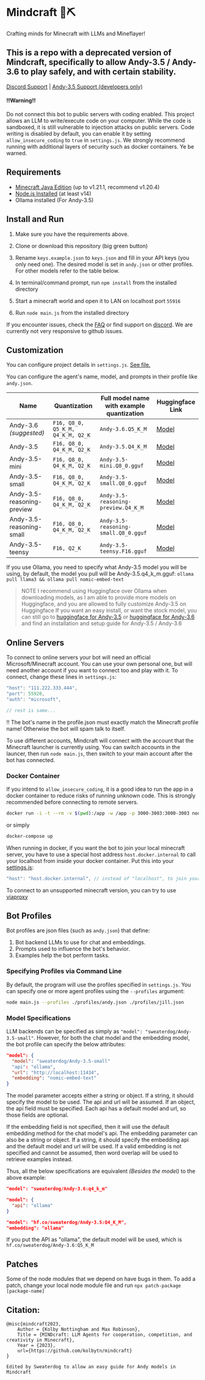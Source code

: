 # Mindcraft 🧠⛏️

Crafting minds for Minecraft with LLMs and Mineflayer!

## This is a repo with a deprecated version of Mindcraft, specifically to allow Andy-3.5 / Andy-3.6 to play safely, and with certain stability.

[Discord Support](https://discord.gg/mp73p35dzC) | [Andy-3.5 Support (developers only)](https://ptb.discord.com/channels/1303399789995626667/1307448366833340508)


#### ‼️Warning‼️

Do not connect this bot to public servers with coding enabled. This project allows an LLM to write/execute code on your computer. While the code is sandboxed, it is still vulnerable to injection attacks on public servers. Code writing is disabled by default, you can enable it by setting `allow_insecure_coding` to `true` in `settings.js`. We strongly recommend running with additional layers of security such as docker containers. Ye be warned.

## Requirements

- [Minecraft Java Edition](https://www.minecraft.net/en-us/store/minecraft-java-bedrock-edition-pc) (up to v1.21.1, recommend v1.20.4)
- [Node.js Installed](https://nodejs.org/) (at least v14)
- Ollama installed (For Andy-3.5)

## Install and Run

1. Make sure you have the requirements above.

2. Clone or download this repository (big green button)

3. Rename `keys.example.json` to `keys.json` and fill in your API keys (you only need one). The desired model is set in `andy.json` or other profiles. For other models refer to the table below.

4. In terminal/command prompt, run `npm install` from the installed directory

5. Start a minecraft world and open it to LAN on localhost port `55916`

6. Run `node main.js` from the installed directory

If you encounter issues, check the [FAQ](https://github.com/kolbytn/mindcraft/blob/main/FAQ.md) or find support on [discord](https://discord.gg/jVxQWVTM). We are currently not very responsive to github issues.

## Customization

You can configure project details in `settings.js`. [See file.](settings.js)

You can configure the agent's name, model, and prompts in their profile like `andy.json`.

| Name | Quantization | Full model name with example quantization | Huggingface Link |
|------|------|------|------|
| Andy-3.6 *(suggested)* | `F16, Q8_0, Q5_K_M, Q4_K_M, Q2_K` | `Andy-3.6.Q5_K_M` | [Model](https://huggingface.co/Sweaterdog/Andy-3.6/tree/main) |
| Andy-3.5 | `F16, Q8_0, Q4_K_M, Q2_K` | `Andy-3.5.Q4_K_M` | [Model](https://huggingface.co/Sweaterdog/Andy-3.5/tree/main) |
| Andy-3.5-mini | `F16, Q8_0, Q4_K_M, Q2_K` | `Andy-3.5-mini.Q8_0.gguf` | [Model](https://huggingface.co/Sweaterdog/Andy-3.5/tree/main/Mini) |
| Andy-3.5-small | `F16, Q8_0, Q4_K_M, Q2_K` | `Andy-3.5-small.Q8_0.gguf` | [Model](https://huggingface.co/Sweaterdog/Andy-3.5/tree/main/small) |
| Andy-3.5-reasoning-preview | `F16, Q8_0, Q4_K_M, Q2_K` | `Andy-3.5-reasoning-preview.Q4_K_M` | [Model](https://huggingface.co/Sweaterdog/Andy-3.5/tree/main/reasoning) |
| Andy-3.5-reasoning-small | `F16, Q8_0, Q4_K_M, Q2_K` | `Andy-3.5-reasoning-small.Q8_0.gguf` | [Model](https://huggingface.co/Sweaterdog/Andy-3.5/tree/main/small-reasoning) |
| Andy-3.5-teensy | `F16, Q2_K` | `Andy-3.5-teensy.F16.gguf` | [Model](https://huggingface.co/Sweaterdog/Andy-3.5/tree/main/teensy) |

If you use Ollama, you need to specify what Andy-3.5 model you will be using, by default, the model you pull will be Andy-3.5.q4_k_m.gguf:
`ollama pull llama3 && ollama pull nomic-embed-text`
> NOTE
> I recommend using Huggingface over Ollama when downloading models, as I am able to provide more models on Huggingface, and you are allowed to fully customize Andy-3.5 on Huggingface
> If you want an easy install, or want the stock model, you can still go to [huggingface for Andy-3.5](https://huggingface.co/Sweaterdog/Andy-3.5) or [huggingface for Andy-3.6](https://huggingface.co/Sweaterdog/Andy-3.6/tree/main) and find an installation and setup guide for Andy-3.5 / Andy-3.6

## Online Servers
To connect to online servers your bot will need an official Microsoft/Minecraft account. You can use your own personal one, but will need another account if you want to connect too and play with it. To connect, change these lines in `settings.js`:
```javascript
"host": "111.222.333.444",
"port": 55920,
"auth": "microsoft",

// rest is same...
```
‼️ The bot's name in the profile.json must exactly match the Minecraft profile name! Otherwise the bot will spam talk to itself.

To use different accounts, Mindcraft will connect with the account that the Minecraft launcher is currently using. You can switch accounts in the launcer, then run `node main.js`, then switch to your main account after the bot has connected.

### Docker Container

If you intend to `allow_insecure_coding`, it is a good idea to run the app in a docker container to reduce risks of running unknown code. This is strongly recommended before connecting to remote servers.

```bash
docker run -i -t --rm -v $(pwd):/app -w /app -p 3000-3003:3000-3003 node:latest node main.js
```
or simply
```bash
docker-compose up
```

When running in docker, if you want the bot to join your local minecraft server, you have to use a special host address `host.docker.internal` to call your localhost from inside your docker container. Put this into your [settings.js](settings.js):

```javascript
"host": "host.docker.internal", // instead of "localhost", to join your local minecraft from inside the docker container
```

To connect to an unsupported minecraft version, you can try to use [viaproxy](services/viaproxy/README.md)

## Bot Profiles

Bot profiles are json files (such as `andy.json`) that define:

1. Bot backend LLMs to use for chat and embeddings.
2. Prompts used to influence the bot's behavior.
3. Examples help the bot perform tasks.

### Specifying Profiles via Command Line

By default, the program will use the profiles specified in `settings.js`. You can specify one or more agent profiles using the `--profiles` argument:

```bash
node main.js --profiles ./profiles/andy.json ./profiles/jill.json
```

### Model Specifications

LLM backends can be specified as simply as `"model": "sweaterdog/Andy-3.5-small"`. However, for both the chat model and the embedding model, the bot profile can specify the below attributes:

```json
"model": {
  "model": "sweaterdog/Andy-3.5-small"
  "api": "ollama",
  "url": "http://localhost:11434",
  "embedding": "nomic-embed-text"
}
```

The model parameter accepts either a string or object. If a string, it should specify the model to be used. The api and url will be assumed. If an object, the api field must be specified. Each api has a default model and url, so those fields are optional.

If the embedding field is not specified, then it will use the default embedding method for the chat model's api. The embedding parameter can also be a string or object. If a string, it should specify the embedding api and the default model and url will be used. If a valid embedding is not specified and cannot be assumed, then word overlap will be used to retrieve examples instead.

Thus, all the below specifications are equivalent *(Besides the model)* to the above example:

```json
"model": "sweaterdog/Andy-3.6:q4_k_m"
```
```json
"model": {
  "api": "ollama"
}
```
```json
"model": "hf.co/sweaterdog/Andy-3.5:Q4_K_M",
"embedding": "ollama"
```

If you put the API as "ollama", the default model will be used, which is `hf.co/sweaterdog/Andy-3.6:Q5_K_M`

## Patches

Some of the node modules that we depend on have bugs in them. To add a patch, change your local node module file and run `npx patch-package [package-name]`

## Citation:

```
@misc{mindcraft2023,
    Author = {Kolby Nottingham and Max Robinson},
    Title = {MINDcraft: LLM Agents for cooperation, competition, and creativity in Minecraft},
    Year = {2023},
    url={https://github.com/kolbytn/mindcraft}
}
```
```
Edited by Sweaterdog to allow an easy guide for Andy models in Mindcraft
```
